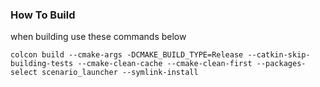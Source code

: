 ### How To Build
when building use these commands below
```
colcon build --cmake-args -DCMAKE_BUILD_TYPE=Release --catkin-skip-building-tests --cmake-clean-cache --cmake-clean-first --packages-select scenario_launcher --symlink-install
```
